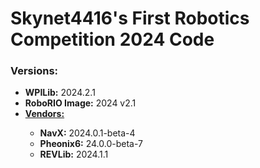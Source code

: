 <h1>Skynet4416's First Robotics Competition 2024 Code</h1>

<h3>Versions:</h3>
<ul>
    <li><b>WPILib:</b> 2024.2.1</li>
    <li><b>RoboRIO Image:</b> 2024 v2.1 </li>
    <li><u><b>Vendors:</b></u></li>
    <ul>
        <li><b>NavX:</b> 2024.0.1-beta-4</li>
        <li><b>Pheonix6:</b> 24.0.0-beta-7</li>
        <li><b>REVLib:</b> 2024.1.1</li>
    </ul>
</ul>
